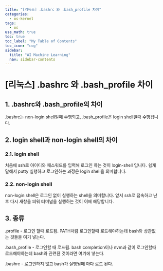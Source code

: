 ```yaml
---
title: "[리눅스] .bashrc 와 .bash_profile 차이" 
categories:
  - os-kernel
tags:
  - os
use_math: true
toc: true
toc_label: "My Table of Contents"
toc_icon: "cog"
sidebar:
  title: "AI Machine Learning"
  nav: sidebar-contents
---
```


# [리눅스] .bashrc 와 .bash_profile 차이


## 1. .bashrc와 .bash_profile의 차이  

.bashrc는 non-login shell일때 수행되고, 
.bash_profile은 login shell일때 수행됩니다. 

## 2. login shell과 non-login shell의 차이

### 2.1. login shell

처음에 ssh로 아이디와 패스워드를 입력해 로그인 하는 것이 login-shell 입니다. 
쉽게 말해서 putty 실행하고 로그인하는 과정은 login shell을 의미합니다. 

### 2.2. non-login shell

non-login shell은 로그인 없이 실행하는 shell을 의미합니다. 
앞서 ssh로 접속하고 난후 다시 새창을 띄워 터미널을 실행하는 것이 이에 해당합니다. 

## 3. 종류

.profile - 로그인 할때 로드됨. PATH처럼 로그인할때 로드해야하는데 bash와 상관없는 것들을 여기 넣는다. 

.bash_profile - 로그인할 때 로드됨. bash completion이나 nvm과 같이 로그인할때 로드해야하는데 bash와 관련된 것이라면 여기에 넣는다. 

.bashrc - 로그인하지 않고 bash가 실행될때 마다 로드 된다. 



